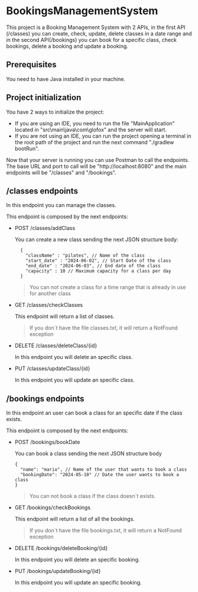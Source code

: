 # BookingsManagementSystem
This project is a Booking Management System with 2 APIs, in the first API (/classes) you can create, check, update, delete classes in a date range and in the second API(/bookings) you can book for a specific class, check bookings, delete a booking and update a booking.

## Prerequisites
You need to have Java installed in your machine.

## Project initialization
You have 2 ways to initialize the project: 
- If you are using an IDE, you need to run the file "MainApplication" located in "src\main\java\com\glofox" and the server will start.
- If you are not using an IDE, you can run the project opening a terminal in the root path of the project and run the next command "./gradlew bootRun".

Now that your server is running you can use Postman to call the endpoints. The base URL and port to call will be "http://localhost:8080" and the main endpoints will be "/classes" and "/bookings".

## /classes endpoints
In this endpoint you can manage the classes.

This endpoint is composed by the next endpoints:
- POST /classes/addClass
  
  You can create a new class sending the next JSON structure body:
  ```
    {
      "className" : "pilates", // Name of the class
      "start_date" : "2024-06-02", // Start Date of the class
      "end_date" : "2024-06-03", // End date of the class
      "capacity" : 10 // Maximum capacity for a class per day
    }
  ```
   >You can not create a class for a time range that is already in use for another class

- GET /classes/checkClasses
  
  This endpoint will return a list of classes.
  >If you don´t have the file classes.txt, it will return a NotFound exception

- DELETE /classes/deleteClass/{id}
  
  In this endpoint you will delete an specific class.

- PUT /classes/updateClass/{id}

  In this endpoint you will update an specific class.

## /bookings endpoints
  In this endpoint an user can book a class for an specific date if the class exists.

  This endpoint is composed by the next endpoints:
- POST /bookings/bookDate

  You can book a class sending the next JSON structure body
  ```
  {
    "name": "mario", // Name of the user that wants to book a class
    "bookingDate": "2024-05-10" // Date the user wants to book a class
  }
  ```

  >You can not book a class if the class doesn´t exists.

- GET /bookings/checkBookings

  This endpoint will return a list of all the bookings.
  >If you don´t have the file bookings.txt, it will return a NotFound exception

- DELETE /bookings/deleteBooking/{id}

  In this endpoint you will delete an specific booking.

- PUT /bookings/updateBooking/{id}

  In this endpoint you will update an specific booking.
